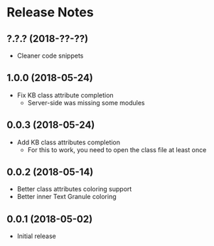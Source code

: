 # Release Notes

## ?.?.? (2018-??-??)

- Cleaner code snippets

## 1.0.0 (2018-05-24)

- Fix KB class attribute completion
  - Server-side was missing some modules

## 0.0.3 (2018-05-24)

- Add KB class attributes completion
  - For this to work, you need to open the class file at least once

## 0.0.2 (2018-05-14)

- Better class attributes coloring support
- Better inner Text Granule coloring

## 0.0.1 (2018-05-02)

- Initial release